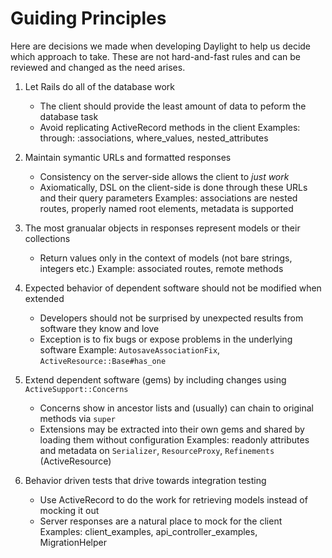 # Guiding Principles

Here are decisions we made when developing Daylight to help us decide which approach to take.
These are not hard-and-fast rules and can be reviewed and changed as the need arises.

1. Let Rails do all of the database work
   * The client should provide the least amount of data to peform the database task
   * Avoid replicating ActiveRecord methods in the client
   Examples: through: :associations, where_values, nested_attributes

2. Maintain symantic URLs and formatted responses
   * Consistency on the server-side allows the client to _just work_
   * Axiomatically, DSL on the client-side is done through these URLs and their query parameters
   Examples: associations are nested routes, properly named root elements, metadata is supported

3. The most granualar objects in responses represent models or their collections
   * Return values only in the context of models (not bare strings, integers etc.)
   Example: associated routes, remote methods

4. Expected behavior of dependent software should not be modified when extended
   * Developers should not be surprised by unexpected results from software they know and love
   * Exception is to fix bugs or expose problems in the underlying software
   Example: `AutosaveAssociationFix`, `ActiveResource::Base#has_one`

5. Extend dependent software (gems) by including changes using `ActiveSupport::Concerns`
   * Concerns show in ancestor lists and (usually) can chain to original methods via `super`
   * Extensions may be extracted into their own gems and shared by loading them without configuration
   Examples: readonly attributes and metadata on `Serializer`, `ResourceProxy`, `Refinements` (ActiveResource)

6. Behavior driven tests that drive towards integration testing
   * Use ActiveRecord to do the work for retrieving models instead of mocking it out
   * Server responses are a natural place to mock for the client
   Examples: client_examples, api_controller_examples, MigrationHelper

